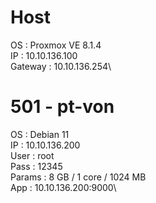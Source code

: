 # Host
OS      :   Proxmox VE 8.1.4\
IP      :   10.10.136.100\
Gateway :   10.10.136.254\

# 501 - pt-von
OS      :   Debian 11\
IP      :   10.10.136.200\
User    :   root\
Pass    :   12345\
Params  :   8 GB / 1 core / 1024 MB\
App     :   10.10.136.200:9000\
